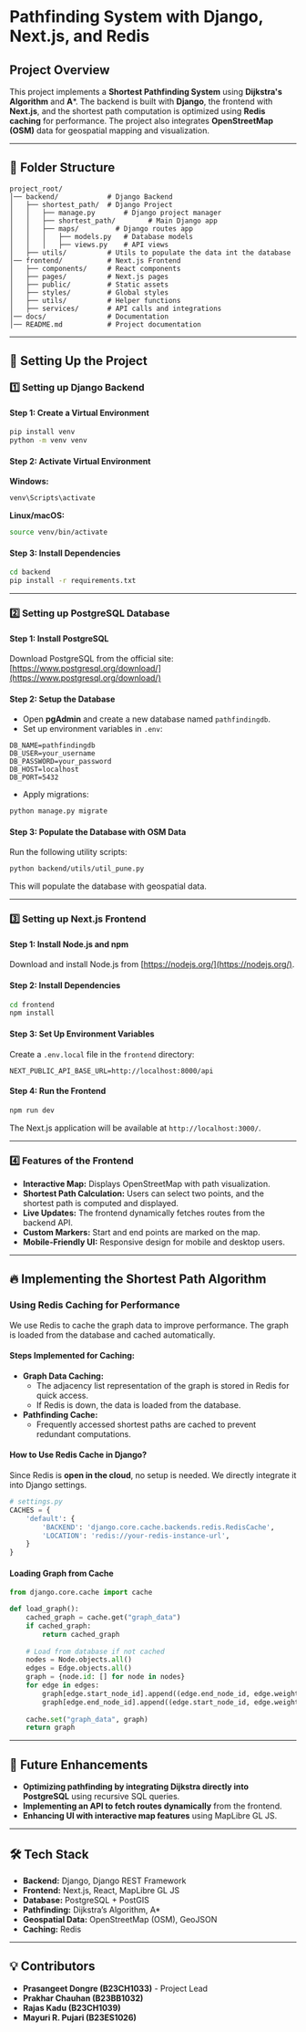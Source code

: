 # Pathfinding System with Django, Next.js, and Redis

## Project Overview
This project implements a **Shortest Pathfinding System** using **Dijkstra's Algorithm** and **A***. The backend is built with **Django**, the frontend with **Next.js**, and the shortest path computation is optimized using **Redis caching** for performance. The project also integrates **OpenStreetMap (OSM)** data for geospatial mapping and visualization.

---

## 📁 Folder Structure
```
project_root/
│── backend/            # Django Backend
│   ├── shortest_path/  # Django Project
│   │   ├── manage.py       # Django project manager
│   │   ├── shortest_path/        # Main Django app
│   │   ├── maps/         # Django routes app
│   │   │   ├── models.py   # Database models
│   │   │   ├── views.py    # API views
│   ├── utils/          # Utils to populate the data int the database
│── frontend/           # Next.js Frontend
│   ├── components/     # React components
│   ├── pages/          # Next.js pages
│   ├── public/         # Static assets
│   ├── styles/         # Global styles
│   ├── utils/          # Helper functions
│   ├── services/       # API calls and integrations
│── docs/               # Documentation
│── README.md           # Project documentation
```

---

## 🚀 Setting Up the Project

### 1️⃣ Setting up **Django Backend**
#### **Step 1: Create a Virtual Environment**
```sh
pip install venv
python -m venv venv
```

#### **Step 2: Activate Virtual Environment**
**Windows:**
```sh
venv\Scripts\activate
```
**Linux/macOS:**
```sh
source venv/bin/activate
```

#### **Step 3: Install Dependencies**
```sh
cd backend
pip install -r requirements.txt
```

---

### 2️⃣ Setting up **PostgreSQL Database**
#### **Step 1: Install PostgreSQL**
Download PostgreSQL from the official site: [https://www.postgresql.org/download/](https://www.postgresql.org/download/)

#### **Step 2: Setup the Database**
- Open **pgAdmin** and create a new database named `pathfindingdb`.
- Set up environment variables in `.env`:

```env
DB_NAME=pathfindingdb
DB_USER=your_username
DB_PASSWORD=your_password
DB_HOST=localhost
DB_PORT=5432
```

- Apply migrations:
```sh
python manage.py migrate
```

#### **Step 3: Populate the Database with OSM Data**
Run the following utility scripts:
```sh
python backend/utils/util_pune.py
```
This will populate the database with geospatial data.

---

### 3️⃣ Setting up **Next.js Frontend**
#### **Step 1: Install Node.js and npm**
Download and install Node.js from [https://nodejs.org/](https://nodejs.org/).

#### **Step 2: Install Dependencies**
```sh
cd frontend
npm install
```

#### **Step 3: Set Up Environment Variables**
Create a `.env.local` file in the `frontend` directory:
```env
NEXT_PUBLIC_API_BASE_URL=http://localhost:8000/api
```

#### **Step 4: Run the Frontend**
```sh
npm run dev
```

The Next.js application will be available at `http://localhost:3000/`.

---

### 4️⃣ Features of the Frontend
- **Interactive Map:** Displays OpenStreetMap with path visualization.
- **Shortest Path Calculation:** Users can select two points, and the shortest path is computed and displayed.
- **Live Updates:** The frontend dynamically fetches routes from the backend API.
- **Custom Markers:** Start and end points are marked on the map.
- **Mobile-Friendly UI:** Responsive design for mobile and desktop users.

---

## 🔥 Implementing the Shortest Path Algorithm
### **Using Redis Caching for Performance**
We use Redis to cache the graph data to improve performance. The graph is loaded from the database and cached automatically.

#### **Steps Implemented for Caching:**
- **Graph Data Caching:**
  - The adjacency list representation of the graph is stored in Redis for quick access.
  - If Redis is down, the data is loaded from the database.
- **Pathfinding Cache:**
  - Frequently accessed shortest paths are cached to prevent redundant computations.

#### **How to Use Redis Cache in Django?**
Since Redis is **open in the cloud**, no setup is needed. We directly integrate it into Django settings.

```python
# settings.py
CACHES = {
    'default': {
        'BACKEND': 'django.core.cache.backends.redis.RedisCache',
        'LOCATION': 'redis://your-redis-instance-url',
    }
}
```

#### **Loading Graph from Cache**
```python
from django.core.cache import cache

def load_graph():
    cached_graph = cache.get("graph_data")
    if cached_graph:
        return cached_graph
    
    # Load from database if not cached
    nodes = Node.objects.all()
    edges = Edge.objects.all()
    graph = {node.id: [] for node in nodes}
    for edge in edges:
        graph[edge.start_node_id].append((edge.end_node_id, edge.weight))
        graph[edge.end_node_id].append((edge.start_node_id, edge.weight))
    
    cache.set("graph_data", graph)
    return graph
```

---

## 📌 Future Enhancements
- **Optimizing pathfinding by integrating Dijkstra directly into PostgreSQL** using recursive SQL queries.
- **Implementing an API to fetch routes dynamically** from the frontend.
- **Enhancing UI with interactive map features** using MapLibre GL JS.

---

## 🛠 Tech Stack
- **Backend:** Django, Django REST Framework
- **Frontend:** Next.js, React, MapLibre GL JS
- **Database:** PostgreSQL + PostGIS
- **Pathfinding:** Dijkstra’s Algorithm, A*
- **Geospatial Data:** OpenStreetMap (OSM), GeoJSON
- **Caching:** Redis

---

## 💡 Contributors
- **Prasangeet Dongre (B23CH1033)** - Project Lead
- **Prakhar Chauhan (B23BB1032)**
- **Rajas Kadu (B23CH1039)**
- **Mayuri R. Pujari (B23ES1026)**


